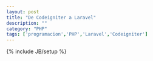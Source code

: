 ```yaml
---
layout: post
title: "De Codeigniter a Laravel"
description: ""
category: "PHP"
tags: ['programacion','PHP','Laravel','Codeigniter']
---
```

{% include JB/setup %}
